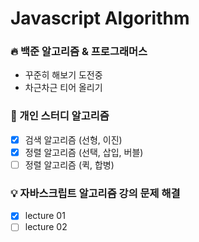 # Javascript Algorithm


### 🔥 백준 알고리즘 & 프로그래머스
- 꾸준히 해보기 도전중
- 차근차근 티어 올리기


### 🌟 개인 스터디 알고리즘
- [x] 검색 알고리즘 (선형, 이진)
- [x] 정렬 알고리즘 (선택, 삽입, 버블)
- [ ] 정렬 알고리즘 (퀵, 합병)

### 💡 자바스크립트 알고리즘 강의 문제 해결
- [x] lecture 01
- [ ] lecture 02
